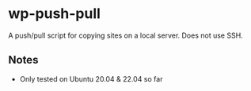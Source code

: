 # wp-push-pull
 A push/pull script for copying sites on a local server. 
 Does not use SSH.

## Notes
- Only tested on Ubuntu 20.04 & 22.04 so far
